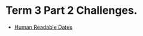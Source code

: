 # Term 3 Part 2 Challenges.

- [Human Readable Dates](https://www.codewars.com/kata/52685f7382004e774f0001f7/)
